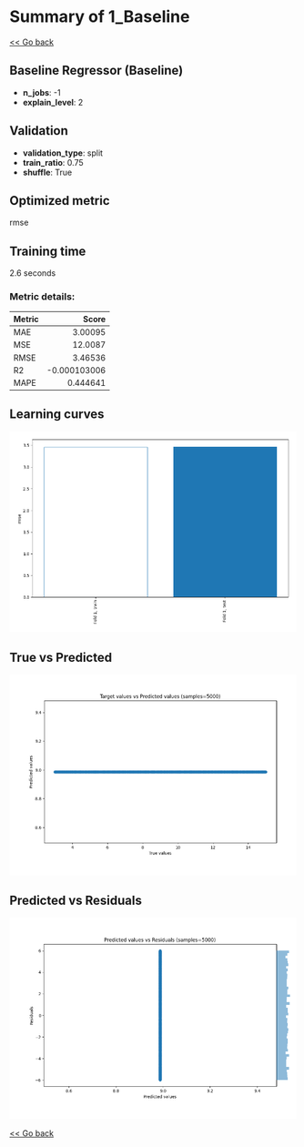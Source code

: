 # Summary of 1_Baseline

[<< Go back](../README.md)


## Baseline Regressor (Baseline)
- **n_jobs**: -1
- **explain_level**: 2

## Validation
 - **validation_type**: split
 - **train_ratio**: 0.75
 - **shuffle**: True

## Optimized metric
rmse

## Training time

2.6 seconds

### Metric details:
| Metric   |        Score |
|:---------|-------------:|
| MAE      |  3.00095     |
| MSE      | 12.0087      |
| RMSE     |  3.46536     |
| R2       | -0.000103006 |
| MAPE     |  0.444641    |



## Learning curves
![Learning curves](learning_curves.png)
## True vs Predicted

![True vs Predicted](true_vs_predicted.png)


## Predicted vs Residuals

![Predicted vs Residuals](predicted_vs_residuals.png)



[<< Go back](../README.md)
